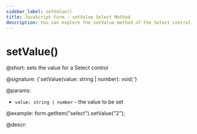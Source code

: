 ```yaml
---
sidebar_label: setValue()
title: JavaScript Form - setValue Select Method 
description: You can explore the setValue method of the Select control of Form in the documentation of the DHTMLX JavaScript UI library. Browse developer guides and API reference, try out code examples and live demos, and download a free 30-day evaluation version of DHTMLX Suite.
---
```


# setValue()

@short: sets the value for a Select control

@signature: {'setValue(value: string | number): void;'}

@params:
- `value: string | number` - the value to be set  

@example:
form.getItem("select").setValue("2");

@descr:
